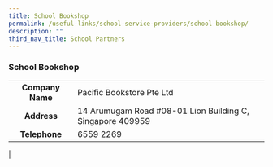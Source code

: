 ```yaml
---
title: School Bookshop
permalink: /useful-links/school-service-providers/school-bookshop/
description: ""
third_nav_title: School Partners
---
```


### **School Bookshop**

|  |  |
|:---:|---|
| **Company Name** | Pacific Bookstore Pte Ltd |
| **Address** | 14 Arumugam Road #08-01 Lion Building C, Singapore 409959 |
| **Telephone** | 6559 2269 |
|